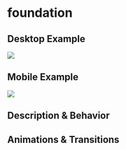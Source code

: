 # foundation
## Desktop Example
<!-- Include an image of this block from the desktop prototype. -->
<img src="https://i.imgur.com/xhVafP5.png" />

## Mobile Example
<!-- Include an image of this block from the mobile prototype. -->
<img src="https://i.imgur.com/Hn4mg4c.png" />

## Description & Behavior
<!-- How does this block function? Does anything change when an element is clicked? Explain the purpose of this block in detail. -->

## Animations & Transitions
<!-- Should this component transition in or out in a certain way? Are there any hover animations? Describe anything that a static image of the component doesn't display.  -->
